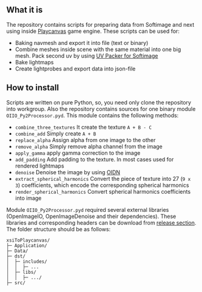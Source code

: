 ## What it is

The repository contains scripts for preparing data from Softimage and next using inside [Playcanvas](https://playcanvas.com) game engine. These scripts can be used for:
* Baking navmesh and export it into file (text or binary)
* Combine meshes inside scene with the same material into one big mesh. Pack second uv by using [UV Packer for Softimage](https://ssoftadd.github.io/uvPackerPage.html)
* Bake lightmaps
* Create lightprobes and export data into json-file

## How to install

Scripts are written on pure Python, so, you need only clone the repository into workgroup. Also the repository contains sources for one binary module ```OIIO_Py2Processor.pyd```. This module contains the following methods:
* ```combine_three_textures``` It create the texture ```A + B - C```
* ```combine_add``` Simply create ```A + B```
* ```replace_alpha``` Assign alpha from one image to the other
* ```remove_alpha``` Simply remove alpha channel from the image
* ```apply_gamma``` apply gamma correction to the image
* ```add_padding``` Add padding to the texture. In most cases used for rendered lightmaps
* ```denoise``` Denoise the image by using [OIDN](https://www.openimagedenoise.org/)
* ```extract_spherical_harmonics``` Convert the piece of texture into 27 (```9 x 3```) coefficients, which encode the corresponding spherical harmonics
* ```render_spherical_harmonics``` Convert spherical harmonics coefficients into image

Module ```OIIO_Py2Processor.pyd``` required several external libraries (OpenImageIO, OpenImageDenoise and their dependencies). These libraries and corresponding headers can be download from [release section](https://github.com/Tugcga/xsiToPlaycanvas/releases/download/bin.1.0/dst.zip). The folder structure should be as follows:
```
xsiToPlaycanvas/
├─ Application/
├─ Data/
├─ dst/
│  ├─ includes/
│  │  ├─ ...
│  ├─ libs/
│  │  ├─ .../
├─ src/

```